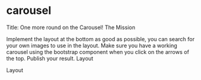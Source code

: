 # carousel

Title: One more round on the Carousel!
The Mission

Implement the layout at the bottom as good as possible, you can search for your own images to use in the layout. Make sure you have a working carousel using the bootstrap component when you click on the arrows of the top. Publish your result.
Layout

Layout

